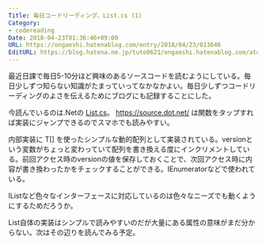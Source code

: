 ```yaml
---
Title: 毎日コードリーディング、List.cs (1)
Category:
- codereading
Date: 2018-04-23T01:36:46+09:00
URL: https://ongaeshi.hatenablog.com/entry/2018/04/23/013646
EditURL: https://blog.hatena.ne.jp/tuto0621/ongaeshi.hatenablog.com/atom/entry/17391345971637537045
---
```


最近日課で毎日5-10分ほど興味のあるソースコードを読むようにしている。毎日少しずつ知らない知識がたまっていってなかなかよい。毎日少しずつコードリーディングのよさを伝えるためにブログにも記録することにした。

今読んでいるのは.Netの
[List.cs](https://source.dot.net/#System.Private.CoreLib/shared/System/Collections/Generic/List.cs)。 https://source.dot.net/ は関数をタップすれば実装にジャンプできるのでスマホでも読みやすい。

内部実装に T[] を使ったシンプルな動的配列として実装されている。versionという変数がちょっと変わっていて配列を書き換える度にインクリメントしている。前回アクセス時のversionの値を保存しておくことで、次回アクセス時に内容が書き換わったかをチェックすることができる。IEnumeratorなどで使われている。

IListなど色々なインターフェースに対応しているのは色々なニーズでも動くようにするためだろうか。

List<T>自体の実装はシンプルで読みやすいのだが大量にある属性の意味がまだ分からない。次はその辺りを読んでみる予定。

